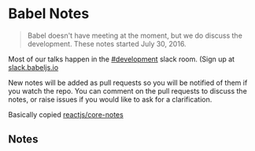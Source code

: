 # Babel Notes

> Babel doesn't have meeting at the moment, but we do discuss the development.
> These notes started July 30, 2016.

Most of our talks happen in the [#development](https://babeljs.slack.com/messages/development) slack room. (Sign up at [slack.babeljs.io](http://slack.babeljs.io/)

New notes will be added as pull requests so you will be notified of them if you watch the repo.
You can comment on the pull requests to discuss the notes, or raise issues if you would like to ask for a clarification.

Basically copied [reactjs/core-notes](https://github.com/reactjs/core-notes)

## Notes

